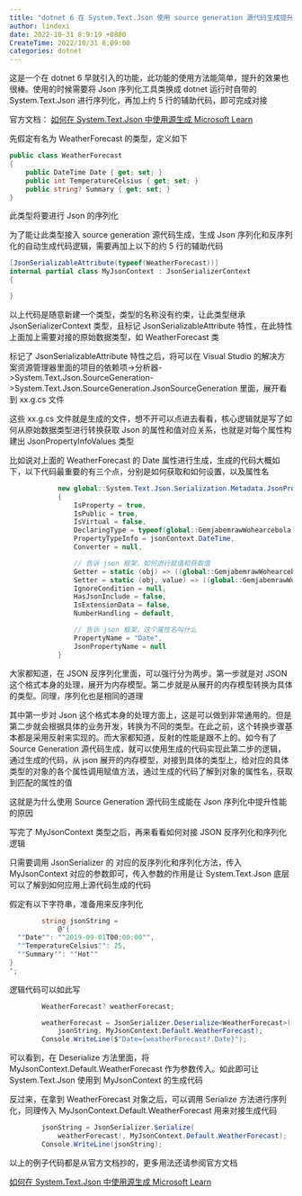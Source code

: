 ```yaml
---
title: "dotnet 6 在 System.Text.Json 使用 source generation 源代码生成提升 JSON 序列化性能"
author: lindexi
date: 2022-10-31 8:9:19 +0800
CreateTime: 2022/10/31 8:09:00
categories: dotnet
---
```


这是一个在 dotnet 6 早就引入的功能，此功能的使用方法能简单，提升的效果也很棒。使用的时候需要将 Json 序列化工具类换成 dotnet 运行时自带的 System.Text.Json 进行序列化，再加上约 5 行的辅助代码，即可完成对接

<!--more-->


<!-- CreateTime:2022/10/31 8:09:00 -->

<!-- 发布 -->
<!-- 博客 -->

官方文档： [如何在 System.Text.Json 中使用源生成 Microsoft Learn](https://learn.microsoft.com/zh-cn/dotnet/standard/serialization/system-text-json/source-generation?pivots=dotnet-6-0)

先假定有名为 WeatherForecast 的类型，定义如下

```csharp
public class WeatherForecast
{
    public DateTime Date { get; set; }
    public int TemperatureCelsius { get; set; }
    public string? Summary { get; set; }
}
```

此类型将要进行 Json 的序列化

为了能让此类型接入 source generation 源代码生成，生成 Json 序列化和反序列化的自动生成代码逻辑，需要再加上以下的约 5 行的辅助代码

```csharp
[JsonSerializableAttribute(typeof(WeatherForecast))]
internal partial class MyJsonContext : JsonSerializerContext
{

}
```

以上代码是随意新建一个类型，类型的名称没有约束，让此类型继承 JsonSerializerContext 类型，且标记 JsonSerializableAttribute 特性，在此特性上面加上需要对接的原始数据类型，如 WeatherForecast 类

标记了 JsonSerializableAttribute 特性之后，将可以在 Visual Studio 的解决方案资源管理器里面的项目的依赖项->分析器->System.Text.Json.SourceGeneration->System.Text.Json.SourceGeneration.JsonSourceGeneration 里面，展开看到 xx.g.cs 文件

这些 xx.g.cs 文件就是生成的文件，想不开可以点进去看看，核心逻辑就是写了如何从原始数据类型进行转换获取 Json 的属性和值对应关系，也就是对每个属性构建出 JsonPropertyInfoValues 类型

比如说对上面的 WeatherForecast 的 Date 属性进行生成，生成的代码大概如下，以下代码最重要的有三个点，分别是如何获取和如何设置，以及属性名

```csharp
            new global::System.Text.Json.Serialization.Metadata.JsonPropertyInfoValues<global::System.DateTime>()
            {
                IsProperty = true,
                IsPublic = true,
                IsVirtual = false,
                DeclaringType = typeof(global::GemjabemrawWohearcebola.WeatherForecast),
                PropertyTypeInfo = jsonContext.DateTime,
                Converter = null,

                // 告诉 json 框架，如何进行赋值和获取值
                Getter = static (obj) => ((global::GemjabemrawWohearcebola.WeatherForecast)obj).Date,
                Setter = static (obj, value) => ((global::GemjabemrawWohearcebola.WeatherForecast)obj).Date = value!,
                IgnoreCondition = null,
                HasJsonInclude = false,
                IsExtensionData = false,
                NumberHandling = default,

                // 告诉 json 框架，这个属性名叫什么
                PropertyName = "Date",
                JsonPropertyName = null
            }
```

大家都知道，在 JSON 反序列化里面，可以强行分为两步。第一步就是对 JSON 这个格式本身的处理，展开为内存模型。第二步就是从展开的内存模型转换为具体的类型。同理，序列化也是相同的道理

其中第一步对 Json 这个格式本身的处理方面上，这是可以做到非常通用的。但是第二步就会根据具体的业务开发，转换为不同的类型。在此之前，这个转换步骤基本都是采用反射来实现的。而大家都知道，反射的性能是跟不上的。如今有了 Source Generation 源代码生成，就可以使用生成的代码实现此第二步的逻辑，通过生成的代码，从 json 展开的内存模型，对接到具体的类型上，给对应的具体类型的对象的各个属性调用赋值方法，通过生成的代码了解到对象的属性名，获取到匹配的属性的值

这就是为什么使用 Source Generation 源代码生成能在 Json 序列化中提升性能的原因

写完了 MyJsonContext 类型之后，再来看看如何对接 JSON 反序列化和序列化逻辑

只需要调用 JsonSerializer 的 对应的反序列化和序列化方法，传入 MyJsonContext 对应的参数即可，传入参数的作用是让 System.Text.Json 底层可以了解到如何应用上源代码生成的代码

假定有以下字符串，准备用来反序列化

```csharp
        string jsonString =
            @"{
  ""Date"": ""2019-09-01T00:00:00"",
  ""TemperatureCelsius"": 25,
  ""Summary"": ""Hot""
}
";
```

逻辑代码可以如此写

```csharp
        WeatherForecast? weatherForecast;

        weatherForecast = JsonSerializer.Deserialize<WeatherForecast>(
            jsonString, MyJsonContext.Default.WeatherForecast);
        Console.WriteLine($"Date={weatherForecast?.Date}");
```

可以看到，在 Deserialize 方法里面，将 MyJsonContext.Default.WeatherForecast 作为参数传入。如此即可让 System.Text.Json 使用到 MyJsonContext 的生成代码

反过来，在拿到 WeatherForecast 对象之后，可以调用 Serialize 方法进行序列化，同理传入 MyJsonContext.Default.WeatherForecast 用来对接生成代码

```csharp
        jsonString = JsonSerializer.Serialize(
            weatherForecast!, MyJsonContext.Default.WeatherForecast);
        Console.WriteLine(jsonString);
```

以上的例子代码都是从官方文档抄的，更多用法还请参阅官方文档

[如何在 System.Text.Json 中使用源生成 Microsoft Learn](https://learn.microsoft.com/zh-cn/dotnet/standard/serialization/system-text-json/source-generation?pivots=dotnet-6-0)
